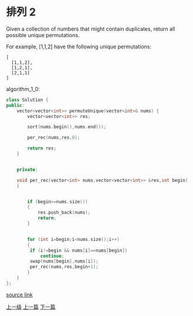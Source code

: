 # 排列 2

Given a collection of numbers that might contain duplicates, return all possible unique permutations.

For example,
[1,1,2] have the following unique permutations:

```
[
  [1,1,2],
  [1,2,1],
  [2,1,1]
]
```

algorithm_1_0:
```c++
class Solution {
public:
    vector<vector<int>> permuteUnique(vector<int>& nums) {
        vector<vector<int>> res;

        sort(nums.begin(),nums.end());

        per_rec(nums,res,0);

        return res;
    }


    private:

    void per_rec(vector<int> nums,vector<vector<int>> &res,int begin)
    {


        if (begin>=nums.size())
        {
            res.push_back(nums);
            return;
        }


        for (int i=begin;i<nums.size();i++)
        {
         if (i!=begin && nums[i]==nums[begin])
             continue;
         swap(nums[begin],nums[i]);
         per_rec(nums,res,begin+1);
        }
    }
};
```

[source link](https://leetcode.com/problems/permutations-ii/discuss/)


[上一级](README.md)
[上一篇](Permutations.md)
[下一篇](Rotate_List.md)
